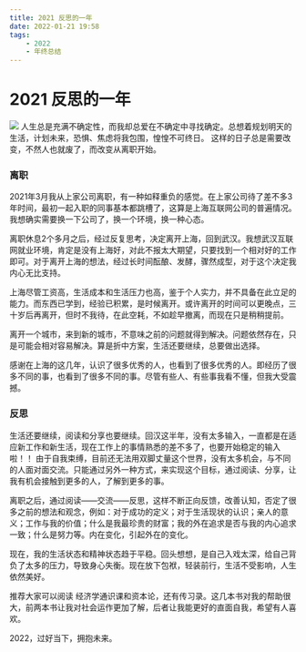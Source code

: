 ```yaml
---
title: 2021 反思的一年
date: 2022-01-21 19:58
tags: 
    - 2022
    - 年终总结
---
```

# 2021 反思的一年

![](/p87292043.jpg)
人生总是充满不确定性，而我却总爱在不确定中寻找确定。总想着规划明天的生活，计划未来，恐惧、焦虑将我包围，惶惶不可终日。 这样的日子总是需要改变，不然人也就废了，而改变从离职开始。

### 离职
2021年3月我从上家公司离职，有一种如释重负的感觉。在上家公司待了差不多3年时间，最初一起入职的同事基本都跳槽了，这算是上海互联网公司的普遍情况。我想确实需要换一下公司了，换一个环境，换一种心态。

离职休息2个多月之后，经过反复思考，决定离开上海，回到武汉。我想武汉互联网就业环境，肯定是没有上海好，对此不报太大期望，只要找到一个相对好的工作即可。对于离开上海的想法，经过长时间酝酿、发酵，骤然成型，对于这个决定我内心无比支持。

上海尽管工资高，生活成本和生活压力也高，鉴于个人实力，并不具备在此立足的能力。而东西已学到，经验已积累，是时候离开。或许离开的时间可以更晚点，三十岁后再离开，但时不我待，在此空耗，不如趁早撤离，而现在只是稍稍提前。

离开一个城市，来到新的城市，不意味之前的问题就得到解决。问题依然存在，只是可能会相对容易解决。算是折中方案，生活还要继续，总要做出选择。

感谢在上海的这几年，认识了很多优秀的人，也看到了很多优秀的人。即经历了很多不同的事，也看到了很多不同的事。尽管有些人、有些事我看不懂，但我大受震撼。

### 反思
生活还要继续，阅读和分享也要继续。回汉这半年，没有太多输入，一直都是在适应新工作和新生活，现在工作上的事情熟悉的差不多了，也要开始稳定的输入啦！！
由于自我束缚，目前还无法用双脚丈量这个世界，没有太多机会，与不同的人面对面交流。只能通过另外一种方式，来实现这个目标，通过阅读、分享，让我有机会接触到更多的人，了解到更多的事。

离职之后，通过阅读——交流——反思，这样不断正向反馈，改善认知，否定了很多之前的想法和观念，例如：对于成功的定义；对于生活现状的认识；亲人的意义；工作与我的价值；什么是我最珍贵的财富；我的外在追求是否与我的内心追求一致；什么是努力等。内在变化，引起外在的变化。

现在，我的生活状态和精神状态趋于平稳。回头想想，是自己入戏太深，给自己背负了太多的压力，导致身心失衡。现在放下包袱，轻装前行，生活不受影响，人生依然美好。

推荐大家可以阅读 经济学通识课和资本论，还有传习录。这几本书对我的帮助很大，前两本书让我对社会运作更加了解，后者让我能更好的直面自我，希望有人喜欢。

2022，过好当下，拥抱未来。
